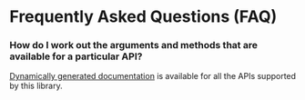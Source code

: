 # Frequently Asked Questions (FAQ)

### How do I work out the arguments and methods that are available for a particular API?
[Dynamically generated documentation](http://api-python-client-doc.appspot.com/) is available for all the APIs supported by this library.